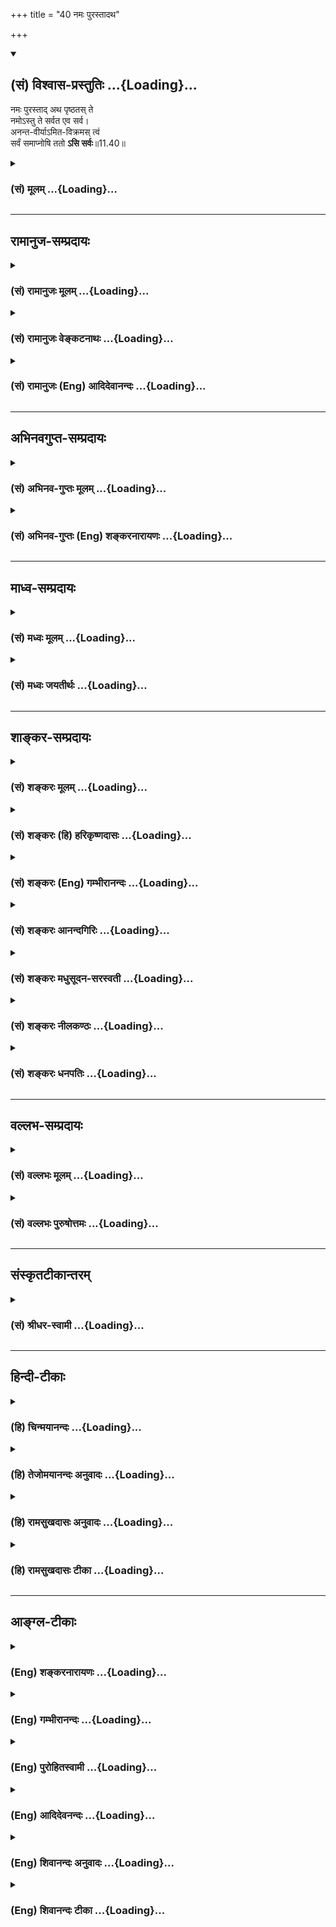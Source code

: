 +++
title = "40 नमः पुरस्तादथ"

+++
<div class="js_include" newlevelforh1="2" title="(सं) विश्वास-प्रस्तुतिः" unfilled url="/mahAbhAratam/shlokashaH/06-bhIShma-parva/03-bhagavad-gItA-parva/saMskRtam/vishvAsa-prastutiH/11_vishva-rUpa-darshana/40_namaH_purastAdath.md">
<details open><summary><h2>(सं) विश्वास-प्रस्तुतिः ...{Loading}...</h2></summary>

नमः पुरस्ताद् अथ पृष्ठतस् ते  
नमोऽस्तु ते सर्वत एव सर्व।  
अनन्त-वीर्याऽमित-विक्रमस् त्वं  
सर्वं समाप्नोषि ततो **ऽसि सर्वः**॥11.40॥
</details>
</div>
<div class="js_include collapsed" newlevelforh1="3" title="(सं) मूलम्" unfilled url="/mahAbhAratam/shlokashaH/06-bhIShma-parva/03-bhagavad-gItA-parva/saMskRtam/mUlam/11_vishva-rUpa-darshana/40_namaH_purastAdath.md">
<details><summary><h3>(सं) मूलम् ...{Loading}...</h3></summary>

नमः पुरस्तादथ पृष्ठतस्ते  
नमोऽस्तु ते सर्वत एव सर्व।  
अनन्तवीर्यामितविक्रमस्त्वं  
सर्वं समाप्नोषि ततोऽसि सर्वः।।11.40।।
</details>
</div>


_________________
## रामानुज-सम्प्रदायः
<div class="js_include collapsed" newlevelforh1="3" title="(सं) रामानुजः मूलम्" unfilled url="/mahAbhAratam/shlokashaH/06-bhIShma-parva/03-bhagavad-gItA-parva/saMskRtam/rAmAnujaH/mUlam/11_vishva-rUpa-darshana/40_namaH_purastAdath.md">
<details><summary><h3>(सं) रामानुजः मूलम् ...{Loading}...</h3></summary>

।।11.40।।**अनन्तवीर्यामितविक्रमः त्वं सर्वम्** आत्मतया **समाप्नोषि ततः
सर्वः असि;** यतः त्वं सर्वं चितचिद्वस्तुजातम् आत्मतया समाप्नोषि। अतः
सर्वस्य चिदचिद्वस्तुजातस्य त्वच्छरीरतया त्वत्प्रकारत्वात् सर्वप्रकारः
त्वम् एव सर्वशब्दवाच्यः असि इत्यर्थः।  
  
त्वमक्षरं सदसत् (गीता 11।37)वायुर्यमोऽग्निः (गीता 11।39)
इत्यादिसर्वसामानाधिकरण्यनिर्देशस्य आत्मतया व्याप्तिः एव हेतुः इति
सुव्यक्तम् उक्तम्। त्वया ततं विश्मनन्तरूप (गीता 11।38) सर्वं समाप्नोषि
ततोऽसि सर्वः।। इति च।

</details>
</div>
<div class="js_include collapsed" newlevelforh1="3" title="(सं) रामानुजः वेङ्कटनाथः" unfilled url="/mahAbhAratam/shlokashaH/06-bhIShma-parva/03-bhagavad-gItA-parva/saMskRtam/rAmAnujaH/venkaTanAthaH/11_vishva-rUpa-darshana/40_namaH_purastAdath.md">
<details><summary><h3>(सं) रामानुजः वेङ्कटनाथः ...{Loading}...</h3></summary>

।। 11.40इन्द्रं मित्रं वरुणमग्निमाहुरथो दिव्यः स सुपर्णो गरुत्मान्। एकं
सद्विप्रा बहुधा वन्दन्त्यग्निं यमं मातरिश्वानमाहुः
\[ऋक्सं.2।3।22।6तै.ब्रा.3।7।9।3\] तदेवाग्निस्तद्वायुस्तत्सूर्यस्तदु
चन्द्रमाः। तदेव शुक्रममृतं तद्ब्रह्म तदापः स प्रजापतिः \[तै.ना.1।7\]
इत्यादिश्रुत्युपबृंहणाभिप्रायेणत्वया ततं विश्वम् \[11।38\] इति
निर्दिष्टं शरीरात्भावंवायुर्यमोऽग्निः
इत्यादिसामानाधिकरण्यहेतुत्वेनाहअतस्त्वमेवेति।
सम्बन्धिविशेषानुपादानात्प्रपितामहत्वं
सर्वप्रतिसम्बन्धिकमित्यभिप्रायेणाहसर्वेषां प्रपितामहस्त्वमेवेति। चशब्दः
पितामहादिसमुच्चयार्थक इत्यभिप्रयन्नाहपितामहादयश्चेति। सर्वप्रपितामहस्य
कस्यचिदभापेन तच्छरीरकत्वेन प्रपितामहत्वायोगादन्यथा तदाहसर्वासां प्रजानां
पितर इत्यादिना। प्रजापतयः दक्षादयः। चशब्दसमुच्चितपितामहत्वं तु
तच्छरीरकतयेत्याहपितामहादीनामात्मतयेति। नमो नमस्तेऽस्तु इत्यादिनोक्तनमने
विश्वरूपप्रदर्शनप्रकटितपरत्वसौलभ्यानुभवजनितभयहर्षावेव
हेतुरित्यभिप्रायेणाह -- अत्यद्भुताकारमिति। अनन्तस्य वीर्यमिव वीर्यं
यस्येत्यन्यथाप्रतिपत्तिवारणायाहअपरिमितवीर्येति। अमितशब्दस्याप्रमितपरत्वे
शास्त्रादिसिद्धिनिरोधात्अपरिमितपराक्रम इत्युक्तम्। सर्वं समाप्नोपि
इत्यत्राकाशादिवद्व्याप्तिव्युदासाय अन्तः प्रविष्टः शास्ता जनानां
सर्वात्मा \[चित्यु.11।1\]
इत्यादिश्रुत्युक्तात्मत्वपर्यवसितनियमनार्थव्याप्तिर्विवक्षितेत्यभिप्रयन्नाह
-- सर्वमात्मतयेति। पुरुष एवेदं सर्वम्
\[ऋक्सं.8।4।17।2यजुस्सं.31।2\]आत्मैवेदं सर्वं \[छां.उ.7।25।2\]नारायण
एवेदं सर्वम् \[ना.उ.2\]
इत्यादिश्रुतिस्थसर्वशब्दसामानाधिकरण्योपबृंहणायसर्वत एव सर्व इति
पूर्वोक्तसर्वशब्दसामानाधिकरण्यं न बाधाद्यर्थम्; अपितु
शरीरात्मभावनिबन्धनविशिष्टैक्यपरमित्युक्तमित्यभिप्रायेणाह --
यतस्त्वमित्यादि। सकलवेदवेदान्ततदुपबृंहणेषु भगवद्वाचिशब्दानां
सर्वचिदचिद्वस्तुवाचिसामान्यविशेषसकलशब्दसामानाधिकरण्यस्यापि शरीरात्मभाव
एव निबन्धनमित्येतत्प्रघट्टफलितमित्यभिप्रायेणाहत्वमक्षरं सदसदित्यादि।  
  

</details>
</div>
<div class="js_include collapsed" newlevelforh1="3" title="(सं) रामानुजः (Eng) आदिदेवानन्दः" unfilled url="/mahAbhAratam/shlokashaH/06-bhIShma-parva/03-bhagavad-gItA-parva/saMskRtam/rAmAnujaH/english/AdidevAnandaH/11_vishva-rUpa-darshana/40_namaH_purastAdath.md">
<details><summary><h3>(सं) रामानुजः (Eng) आदिदेवानन्दः ...{Loading}...</h3></summary>

11.40 You, of infinite prowess and measureless heroic action, pervade all beings as their very Self and therefore, are, in reality all of them. Terms, naming all other entities, are truly naming You; for they,
both sentient as well as non-sentient, constitute Your body, and as such are just Your modes. Therefore You alone, having them all as Your modes,
are signified by all terms standing for them. In the texts, 'O by You of infinite form, is the cosmos pervaded' (11.38) and 'You pervade all, and hence are all' (11.40), it is clearly stated that the pervasion as the Self is the only rationale for speaking of them as one with You, in the sense of co-ordinate predication as in the text, 'You are the imperishable and also being and non-being' (11.37) and 'You are Vayu,
Yama and Agni' (11.39).

</details>
</div>


_________________
## अभिनवगुप्त-सम्प्रदायः
<div class="js_include collapsed" newlevelforh1="3" title="(सं) अभिनव-गुप्तः मूलम्" unfilled url="/mahAbhAratam/shlokashaH/06-bhIShma-parva/03-bhagavad-gItA-parva/saMskRtam/abhinava-guptaH/mUlam/11_vishva-rUpa-darshana/40_namaH_purastAdath.md">
<details><summary><h3>(सं) अभिनव-गुप्तः मूलम् ...{Loading}...</h3></summary>

।।11.40।। No commentary.  
  

</details>
</div>
<div class="js_include collapsed" newlevelforh1="3" title="(सं) अभिनव-गुप्तः (Eng) शङ्करनारायणः" unfilled url="/mahAbhAratam/shlokashaH/06-bhIShma-parva/03-bhagavad-gItA-parva/saMskRtam/abhinava-guptaH/english/shankaranArAyaNaH/11_vishva-rUpa-darshana/40_namaH_purastAdath.md">
<details><summary><h3>(सं) अभिनव-गुप्तः (Eng) शङ्करनारायणः ...{Loading}...</h3></summary>

11.39-40 Namo namah etc. Salutation and salutation : This repetition
reveals the intensity of the devotion. What has been taught by the past
chapters by the Bhagavat regarding His own intrinsic nature, Arjuna -
witnessing the same by perception - declares it openly by way of
devotional hymn. Hence, to comment on the hymn would symply amount to
the repetition \[of what has already been said by us\]. Hence, let me
(11.Ag.) abstain \[from commenting on it\].

</details>
</div>


_________________
## माध्व-सम्प्रदायः
<div class="js_include collapsed" newlevelforh1="3" title="(सं) मध्वः मूलम्" unfilled url="/mahAbhAratam/shlokashaH/06-bhIShma-parva/03-bhagavad-gItA-parva/saMskRtam/madhvaH/mUlam/11_vishva-rUpa-darshana/40_namaH_purastAdath.md">
<details><summary><h3>(सं) मध्वः मूलम् ...{Loading}...</h3></summary>

।।11.37 -- 11.40।। कथं स्थाने इति तदाह -- कस्मादित्यादिना।
पूर्णश्चासावात्मा चेति महात्मा। आत्मशब्दश्चोक्तो भारते -- यच्चाप्नोति
यदादत्ते यच्चात्ति विषयानिह। यच्चास्य सन्ततो भावस्तस्मादात्मेति भण्यते
इति। तत्परं सदसतः परम्। असच्च सच्चैव च यद्विश्वं सदसतः परम्।
\[म.भा.1।1।23\] इति भारते।

</details>
</div>
<div class="js_include collapsed" newlevelforh1="3" title="(सं) मध्वः जयतीर्थः" unfilled url="/mahAbhAratam/shlokashaH/06-bhIShma-parva/03-bhagavad-gItA-parva/saMskRtam/madhvaH/jayatIrthaH/11_vishva-rUpa-darshana/40_namaH_purastAdath.md">
<details><summary><h3>(सं) मध्वः जयतीर्थः ...{Loading}...</h3></summary>

।।11.37 -- 11.40।। सर्वे नमस्यन्ति \[11।36\] इत्येतद्युक्तमिति
स्वयमेवोक्त्वाकस्माच्च ते न नमेरन् इति विरुद्धं कथं पृच्छति इत्यत आक्षेप
एवायमिति ज्ञापयन् तन्निवर्त्याशङ्काप्रदर्शनपूर्वकमवतारयति -- **कथ**मिति।
इति शङ्कायामिति शेषः तत्तस्या उत्तरम्।
महात्मन्नक्षुद्रचित्तेत्यल्पार्थप्रतीतिनिरासार्थमाह -- **पूर्णश्चे**ति।
आत्मा जीव इति प्रतीतिं वारयितुमाह -- **आत्मे**ति। उक्तो निरुक्तः।
यद्यस्मात्। आप्नोतेर्मन्। पकारस्य च तकारः। आङ्पूर्वाद्दाञः स एव प्रत्ययः
आकारलोपस्तत्वम्। आङ्पूर्वाददो मन्। तत्वं च। इह देहे। सन्ततो भावो नित्या
सत्ता। आङ्पूर्वात्तनोतेर्ङ्मन्। सदसद्भावात्मकं विश्वं त्वमेवेति
सत्तादिप्रदत्वादेवोच्यते। नत्वन्यथा; तथा सति उत्तरवाक्यविरोधात्; इति
भावेन तत्पठित्वा सप्रमाणकं व्याचष्टे -- **तत्परमिति**।

</details>
</div>


_________________
## शाङ्कर-सम्प्रदायः
<div class="js_include collapsed" newlevelforh1="3" title="(सं) शङ्करः मूलम्" unfilled url="/mahAbhAratam/shlokashaH/06-bhIShma-parva/03-bhagavad-gItA-parva/saMskRtam/shankaraH/mUlam/11_vishva-rUpa-darshana/40_namaH_purastAdath.md">
<details><summary><h3>(सं) शङ्करः मूलम् ...{Loading}...</h3></summary>

।।11.40।। --,**नमः पुरस्तात्** पूर्वस्यां दिशि तुभ्यम्; **अथ पृष्ठतः**
ते पृष्ठतः अपि च ते **नमोऽस्तु; ते सर्वत एव** सर्वासु दिक्षु सर्वत्र
स्थिताय हे **सर्व। अनन्तवीर्यामितविक्रमः** अनन्तं वीर्यम् अस्य; अमितः
विक्रमः अस्य। वीर्यं सामर्थ्यं विक्रमः पराक्रमः। वीर्यवानपि कश्चित्
शत्रुवधादिविषये न पराक्रमते; मन्दपराक्रमो वा। **त्वं** तु अनन्तवीर्यः
अमितविक्रमश्च इति अनन्तवीर्यामितविक्रमः। **सर्वं** समस्तं जगत्
**समाप्नोषि** सम्यक् एकेन आत्मना व्याप्नोषि यतः; ततः तस्मात् **असि**
भवसि **सर्वः** त्वम्; त्वया विनाभूतं न किञ्चित् अस्ति इति अभिप्रायः।। यतः
अहं त्वन्माहात्म्यापरिज्ञानात् अपराद्धः; अतः --,

</details>
</div>
<div class="js_include collapsed" newlevelforh1="3" title="(सं) शङ्करः (हि) हरिकृष्णदासः" unfilled url="/mahAbhAratam/shlokashaH/06-bhIShma-parva/03-bhagavad-gItA-parva/saMskRtam/shankaraH/hindI/harikRShNadAsaH/11_vishva-rUpa-darshana/40_namaH_purastAdath.md">
<details><summary><h3>(सं) शङ्करः (हि) हरिकृष्णदासः ...{Loading}...</h3></summary>

।।11.40।। तथा --, आपको आगसे अर्थात् पूर्वदिशामें और पीछेसे भी नमस्कार है।
हे सर्वरूप आपको सब ओरसे नमस्कार है अर्थात् सर्वत्र स्थित हुए आपको सब
दिशाओंमें नमस्कार है। आप अनन्तवीर्य और अपार पराक्रमवाले हैं। वीर्य
सामर्थ्यको कहते हैं और विक्रम पराक्रमको। कोई व्यक्ति सामर्थ्यवान् होकर
भी शस्त्रादि चलानेमें पराक्रम नहीं दिखा सकता; अथवा मन्दपराक्रमी होता है।
परन्तु आप तो अनन्तवीर्य और अमित पराक्रमसे युक्त हैं। इसलिये आप
अनन्तवीर्य और अमितपराक्रमी हैं। आप अपने एक स्वरूपसे सारे जगत्को व्याप्त
किये हुए स्थित हैं; इसलिये आप सर्वरूप हैं; अर्थात् आपसे अतिरिक्त कुछ भी
नहीं है।  
  
,

</details>
</div>
<div class="js_include collapsed" newlevelforh1="3" title="(सं) शङ्करः (Eng) गम्भीरानन्दः" unfilled url="/mahAbhAratam/shlokashaH/06-bhIShma-parva/03-bhagavad-gItA-parva/saMskRtam/shankaraH/english/gambhIrAnandaH/11_vishva-rUpa-darshana/40_namaH_purastAdath.md">
<details><summary><h3>(सं) शङ्करः (Eng) गम्भीरानन्दः ...{Loading}...</h3></summary>

11.40 Namah, salutation to You; purastat, in the East; atha, and; even
prsthatah, behind. Salutation be sarvatah, on all sides; eva, indeed;
te, to You who exist everywhere; sarva, O All! Tvam, You; are
ananta-virya-amita-vikramah, possessed of infinite strength and infinite
heroism. virya is strength, and vikramah is heroism. Someone though
possessing strength for the use of weapons etc. \[Ast. reads
'satru-vadha-visaye, in the matter of killing an enemy'.-Tr.\] may lack
heroism or have little heroism. But You are possessed of infinite
strength and infinite heroism. Samapnosi, You pervade, interpenetrate;
sarvam, everything, the whole Universe, by Your single Self. Tatah,
hence; asi, You are; sarvah, All, i.e., no entity exists without You.
'Since I am guilty of not knowing Your greatness, therefore,'-

</details>
</div>
<div class="js_include collapsed" newlevelforh1="3" title="(सं) शङ्करः आनन्दगिरिः" unfilled url="/mahAbhAratam/shlokashaH/06-bhIShma-parva/03-bhagavad-gItA-parva/saMskRtam/shankaraH/AnandagiriH/11_vishva-rUpa-darshana/40_namaH_purastAdath.md">
<details><summary><h3>(सं) शङ्करः आनन्दगिरिः ...{Loading}...</h3></summary>

।।11.40।। विधान्तरेण भगवन्तं स्तुत्या नमस्कुर्वन्नभिमुखीकरोति --
**तथेति।** यस्यां दिशि सवितोदेति सा पूर्वा दिगुच्यते। तस्यां व्यवस्थितं
सर्वं त्वमेव तस्मै ते तुभ्यं ननोऽस्त्वित्याह -- **नम इति।** अथशब्दः
समुच्चये। पश्चादपि स्थितं सर्वं त्वमेव तस्मै ते तुभ्यं नमोऽस्त्वित्याह
-- **अथेति।** किं बहुना यावन्त्यो दिशस्तत्र सर्वत्र यद्वर्तते तदशेषं
त्वमेव तस्मै तुभ्यं प्रह्वीभावः स्यादित्याह -- **नमोऽस्त्विति।** फलितं
सर्वात्मत्वं सूचयति -- **हे सर्वेति।** वीर्यविक्रमयोर्न
पौनरुक्त्यमित्याह -- **वीर्यमित्यादिना।** वीर्यवतो
विक्रमाव्यभिचारादर्थपौनरुक्त्यमाशङ्क्याह -- **वीर्यवानिति।** भगवति लोकतो
विशेषमाह -- **त्वं त्विति।** उक्तं सर्वात्मत्वं प्रपञ्चयति -- सर्वमिति।
सप्रपञ्चत्वं वारयति -- **त्वयेति।**

</details>
</div>
<div class="js_include collapsed" newlevelforh1="3" title="(सं) शङ्करः मधुसूदन-सरस्वती" unfilled url="/mahAbhAratam/shlokashaH/06-bhIShma-parva/03-bhagavad-gItA-parva/saMskRtam/shankaraH/madhusUdana-sarasvatI/11_vishva-rUpa-darshana/40_namaH_purastAdath.md">
<details><summary><h3>(सं) शङ्करः मधुसूदन-सरस्वती ...{Loading}...</h3></summary>

।।11.40।। तुभ्यं पुरस्तात् अग्रभागे नमोस्तु; तुभ्यं पुरो नमःस्तादिति वा।
अथशब्दः समुच्चये। पृष्ठतोऽपि तुभ्यं नमःस्तात् नमोस्तु। ते तुभ्यं सर्वत
एव सर्वासु दिक्षु स्थिताय। हे सर्व; वीर्यं शारीरबलं विक्रमः शिक्षा
शस्त्रप्रयोगकौशलंएकं वीर्याधिकं मन्य उतैकं शिक्षयाधिकम्
इत्युक्तेर्भीमदुर्योधनयोरन्येषु च एकैकं व्यवस्थितं। त्वं तु
अनन्तवीर्यश्चामितविक्रमश्चेति समस्तमेकं पदं। अनन्तवीर्येति संबोधनं वा।
सर्वं समस्तं जगत्समाप्नोषि सम्यगेकेन सद्रूपेणाप्नोषि सर्वात्मना
व्याप्नोषि ततस्तस्मात्सर्वोऽसि। त्वदतिरिक्तं किमपि नास्तीत्यर्थः।

</details>
</div>
<div class="js_include collapsed" newlevelforh1="3" title="(सं) शङ्करः नीलकण्ठः" unfilled url="/mahAbhAratam/shlokashaH/06-bhIShma-parva/03-bhagavad-gItA-parva/saMskRtam/shankaraH/nIlakaNThaH/11_vishva-rUpa-darshana/40_namaH_purastAdath.md">
<details><summary><h3>(सं) शङ्करः नीलकण्ठः ...{Loading}...</h3></summary>

।।11.40।। हे अनन्तवीर्य; यतः सर्वं समाप्नोषि एकीभावेनासमन्ताद्व्याप्नोषि
ततो हेतोः सर्व इति तव नाम। पुरस्तात्कर्मणामादौ। पृष्ठतस्तेषां समाप्तौ।
सर्वतो मध्येऽपि ते नमोऽस्तु।

</details>
</div>
<div class="js_include collapsed" newlevelforh1="3" title="(सं) शङ्करः धनपतिः" unfilled url="/mahAbhAratam/shlokashaH/06-bhIShma-parva/03-bhagavad-gItA-parva/saMskRtam/shankaraH/dhanapatiH/11_vishva-rUpa-darshana/40_namaH_purastAdath.md">
<details><summary><h3>(सं) शङ्करः धनपतिः ...{Loading}...</h3></summary>

।।11.40।। पुरस्तात् पूर्वस्यां दिशि तत्तद्रूपेण स्थिताय ते तुभ्यम्। अथ
पृष्ठस्ते तुभ्यं नमोस्तु। सर्वत एव सर्वासु दिक्षु स्थिताय। हे सर्व।
यद्वा पुरस्तात्कर्मणमादौ पृष्ठस्तेषां समाप्तौ सर्वतः मध्येऽपि ते
नमोस्ति्वति। अस्मिन्पक्षे कर्मणामित्यध्याहारदोषः सर्वत इत्यादि संकोचे
मानाभावश्च बोध्यः। हे सर्वेत्युक्तं निरुपयति। अनन्तं सामर्थ्य यस्य;
अमितः पराक्रमः शस्त्रादिविषये यस्य अनन्तवीर्यश्चासौ अमितविक्रमश्च सः
त्वं हेऽनन्तवीर्येति व्यस्तपक्षस्त्वाचार्यैः गौरवात् विशेषाभावाच्च न
प्रदर्शितः। सर्वमखिलं विश्वं सम्यगाप्नोषि व्याप्नोषि। यतस्ततोऽसि सर्वः।
त्वया विना भूतं न किंचिदस्तीत्यर्थः।

</details>
</div>


_________________
## वल्लभ-सम्प्रदायः
<div class="js_include collapsed" newlevelforh1="3" title="(सं) वल्लभः मूलम्" unfilled url="/mahAbhAratam/shlokashaH/06-bhIShma-parva/03-bhagavad-gItA-parva/saMskRtam/vallabhaH/mUlam/11_vishva-rUpa-darshana/40_namaH_purastAdath.md">
<details><summary><h3>(सं) वल्लभः मूलम् ...{Loading}...</h3></summary>

।।11.40।। सर्वरूपत्वेन वीर्यं तस्योपपादयति -- परं ब्रह्म तु कृष्णो हि
सच्चिदानन्दकं बृहत्। द्विरूपं तद्धि सर्वं स्यादेकं तस्माद्विलक्षणम् इति
वाक्यैरेकमपि तत्सर्वमित्याशयेनानन्तवीर्य हे सर्वेति सम्बोधयति। विश्वं
व्याप्नोषि सर्वप्रपञ्चरूपस्त्वमेवेत्यर्थः।

</details>
</div>
<div class="js_include collapsed" newlevelforh1="3" title="(सं) वल्लभः पुरुषोत्तमः" unfilled url="/mahAbhAratam/shlokashaH/06-bhIShma-parva/03-bhagavad-gItA-parva/saMskRtam/vallabhaH/puruShottamaH/11_vishva-rUpa-darshana/40_namaH_purastAdath.md">
<details><summary><h3>(सं) वल्लभः पुरुषोत्तमः ...{Loading}...</h3></summary>

  
  
।।11.40।। किञ्च -- नम इति। हे सर्व सर्वात्मन् पुरस्तात् पूर्वदिशि पृष्ठतः
पश्चिमायां सर्वतः दक्षिणोत्तरकोणादिषु सर्वासु दिक्षु ते नमो नम
एवाऽस्तु। किमासनं ते गरुडासनाय इत्यादिवाक्यैर्नान्यत्किञ्चिदपि कर्तुं
शक्यमिति भावः। इदमेवैवकारेण व्यञ्जितम्। यद्वा पृष्ठतः पश्चात् सर्वतः
दक्षिणोत्तरादिभागेषु नमः कृतो नमस्कारः ते पुरस्तादेव पूर्वभाग एव सन्मुख
एवाऽस्त्विति वाऽर्थः। ननु पश्चाद्भागकृतो नमस्कारः कथं पूर्वभागीयः
स्यादत् आह -- अनन्तेति। अनन्तं वीर्यं सामर्थ्यम्; अभितो बहुतरः पराक्रमो
यस्य तादृशस्त्वं सर्वं जगत् समाप्नोषि तत्तद्रूपनामभेदेन सर्वरूपो भूत्वा
वर्तसे; ततः सर्वः सर्वरूपस्त्वमसि; अतः पृष्ठतोऽपि नमस्कृतौ पूर्वभागो न
बाध्यत इत्यर्थः।  
  

</details>
</div>


_________________
## संस्कृतटीकान्तरम्
<div class="js_include collapsed" newlevelforh1="3" title="(सं) श्रीधर-स्वामी" unfilled url="/mahAbhAratam/shlokashaH/06-bhIShma-parva/03-bhagavad-gItA-parva/saMskRtam/shrIdhara-svAmI/11_vishva-rUpa-darshana/40_namaH_purastAdath.md">
<details><summary><h3>(सं) श्रीधर-स्वामी ...{Loading}...</h3></summary>

।।11.40।। किंच **-- नम इति।** हे सर्व सर्वात्मन्; सर्वास्वपि दिक्षु
तुभ्यं नमोऽस्तु। सर्वात्मकत्वमुपपादयन्नाह। अनन्तं वीर्यं सामर्थ्यं यस्य;
तथाप्यमितो विक्रमः पराक्रमो यस्य सः; एंवभूतस्त्वं सर्वं विश्वं
सम्यगन्तर्बहिश्च सर्वात्मधापि समाप्नोषि व्याप्नोषि सुवर्णमिव
कटककुण्डलादि स्वकार्यं व्याप्य वर्तसे सर्वरूपोऽसि।

</details>
</div>


_________________
## हिन्दी-टीकाः
<div class="js_include collapsed" newlevelforh1="3" title="(हि) चिन्मयानन्दः" unfilled url="/mahAbhAratam/shlokashaH/06-bhIShma-parva/03-bhagavad-gItA-parva/hindI/chinmayAnandaH/11_vishva-rUpa-darshana/40_namaH_purastAdath.md">
<details><summary><h3>(हि) चिन्मयानन्दः ...{Loading}...</h3></summary>

।।11.40।। परमात्मा सर्वत्र व्याप्त है अन्तर्बाह्य; अधउर्ध्व; समस्त
दिशाओं में व्याप्त है। उससे रिक्त कोई स्थान नहीं है। यह कोई अकेले अर्जुन
का मौलिक विचार नहीं है। उपनिषद् के महान् ऋषिगण तो इस अनुभव में अखण्ड वास
करते थे। जिस परमात्मा को अर्जुन अपने मन से सब दिशाओं में प्रणाम करता है;
वह परमात्मा न केवल आकाश के समान सर्वव्यापक ही है; वरन् वह सम्पूर्ण
सार्मथ्य एवं विक्रम का स्रोत भी है। जहाँ कहीं भी कार्य़ करने की प्रेरणा
या सफलता पाने की क्षमता दृष्टिगोचर होती हैं; वह सब अनन्तवीर्य और
अमितविक्रम परमात्मा की ही एक झलक है; किरण है। परमात्मा सत्स्वरूप से
सर्वत्र समस्त वस्तुओं और प्राणियों में विद्यमान है क्योंकि सत् के बिना
किसी भी वस्तु का अस्तित्व नहीं हो सकता; इसलिए; वस्तुत परमात्मा ही
सर्वरूप है। जल ही सब तरंगें हैं और मिट्टी ही सब घट है। क्योंकि आपके
महात्म्य के अज्ञान के कारण; पूर्व में मैंने आपके प्रति अपराध किया है;
इसलिए

</details>
</div>
<div class="js_include collapsed" newlevelforh1="3" title="(हि) तेजोमयानन्दः अनुवादः" unfilled url="/mahAbhAratam/shlokashaH/06-bhIShma-parva/03-bhagavad-gItA-parva/hindI/tejomayAnandaH/anuvAdaH/11_vishva-rUpa-darshana/40_namaH_purastAdath.md">
<details><summary><h3>(हि) तेजोमयानन्दः अनुवादः ...{Loading}...</h3></summary>

।।11.40।। हे अनन्तसार्मथ्य वाले भगवन्! आपके लिए अग्रत: और पृष्ठत:
नमस्कार है, हे सर्वात्मन्! आपको सब ओर से नमस्कार है। आप अमित विक्रमशाली
हैं और आप सबको व्याप्त किये हुए हैं, इससे आप सर्वरूप हैं।।

</details>
</div>
<div class="js_include collapsed" newlevelforh1="3" title="(हि) रामसुखदासः अनुवादः" unfilled url="/mahAbhAratam/shlokashaH/06-bhIShma-parva/03-bhagavad-gItA-parva/hindI/rAmasukhadAsaH/anuvAdaH/11_vishva-rUpa-darshana/40_namaH_purastAdath.md">
<details><summary><h3>(हि) रामसुखदासः अनुवादः ...{Loading}...</h3></summary>

।।11.40।। हे सर्व ! आपको आगेसे भी नमस्कार हो ! पीछेसे भी नमस्कार हो !
सब ओरसे ही नमस्कार हो ! हे अनन्तवीर्य ! अमित विक्रमवाले आपने सबको समावृत
कर रखा है; अतः सब कुछ आप ही हैं।

</details>
</div>
<div class="js_include collapsed" newlevelforh1="3" title="(हि) रामसुखदासः टीका" unfilled url="/mahAbhAratam/shlokashaH/06-bhIShma-parva/03-bhagavad-gItA-parva/hindI/rAmasukhadAsaH/TIkA/11_vishva-rUpa-darshana/40_namaH_purastAdath.md">
<details><summary><h3>(हि) रामसुखदासः टीका ...{Loading}...</h3></summary>

।।11.40।।***व्याख्या--*'नमः पुरस्तादथ पृष्ठतस्ते नमोऽस्तु ते सर्वत एव
सर्व'--**अर्जुन भयभीत हैं। मैं क्या बोलूँ-- यह उनकी समझमें नहीं आ रहा
है। इसलिये वे आगेसे, पीछेसे सब ओरसे अर्थात् दसों दिशाओंसे केवल
नमस्कारहीनमस्कार कर रहे हैं।

</details>
</div>


_________________
## आङ्ग्ल-टीकाः
<div class="js_include collapsed" newlevelforh1="3" title="(Eng) शङ्करनारायणः" unfilled url="/mahAbhAratam/shlokashaH/06-bhIShma-parva/03-bhagavad-gItA-parva/english/shankaranArAyaNaH/11_vishva-rUpa-darshana/40_namaH_purastAdath.md">
<details><summary><h3>(Eng) शङ्करनारायणः ...{Loading}...</h3></summary>

11.40. Salutation to You in the front and behind; salutation to You,
just on all sides, O One Who are All ! You are of infinite might and of immeasurable powers; and You pervade all and hence You are all.

</details>
</div>
<div class="js_include collapsed" newlevelforh1="3" title="(Eng) गम्भीरानन्दः" unfilled url="/mahAbhAratam/shlokashaH/06-bhIShma-parva/03-bhagavad-gItA-parva/english/gambhIrAnandaH/11_vishva-rUpa-darshana/40_namaH_purastAdath.md">
<details><summary><h3>(Eng) गम्भीरानन्दः ...{Loading}...</h3></summary>

11.40 Salutation to You in the East and behind. Salutation be to You on all sides in deed, O All! You are possessed of infinite strength and infinite heroism. You pervade everything; hence You are all!

</details>
</div>
<div class="js_include collapsed" newlevelforh1="3" title="(Eng) पुरोहितस्वामी" unfilled url="/mahAbhAratam/shlokashaH/06-bhIShma-parva/03-bhagavad-gItA-parva/english/purohitasvAmI/11_vishva-rUpa-darshana/40_namaH_purastAdath.md">
<details><summary><h3>(Eng) पुरोहितस्वामी ...{Loading}...</h3></summary>

11.40 Salutations to Thee in front and on every side, Thou who encompasseth me round about. Thy power is infinite; Thy majesty immeasurable; thou upholdest all things; yea,Thou Thyself art All.

</details>
</div>
<div class="js_include collapsed" newlevelforh1="3" title="(Eng) आदिदेवनन्दः" unfilled url="/mahAbhAratam/shlokashaH/06-bhIShma-parva/03-bhagavad-gItA-parva/english/AdidevanandaH/11_vishva-rUpa-darshana/40_namaH_purastAdath.md">
<details><summary><h3>(Eng) आदिदेवनन्दः ...{Loading}...</h3></summary>

11.40 (a) Salutation to You from before and behind! Salutation to You from all sides, O All!৷৷. (b) ৷৷. O You of infinite prowess and heroic action which are measureless! You pervade all beings and therefore are all.

</details>
</div>
<div class="js_include collapsed" newlevelforh1="3" title="(Eng) शिवानन्दः अनुवादः" unfilled url="/mahAbhAratam/shlokashaH/06-bhIShma-parva/03-bhagavad-gItA-parva/english/shivAnandaH/anuvAdaH/11_vishva-rUpa-darshana/40_namaH_purastAdath.md">
<details><summary><h3>(Eng) शिवानन्दः अनुवादः ...{Loading}...</h3></summary>

11.40 Salutations to Thee, in front and behind! Salutations to Thee on every side! O All!! Thou infinite in power and prowess, pervadest all;
wherefore Thou art all.

</details>
</div>
<div class="js_include collapsed" newlevelforh1="3" title="(Eng) शिवानन्दः टीका" unfilled url="/mahAbhAratam/shlokashaH/06-bhIShma-parva/03-bhagavad-gItA-parva/english/shivAnandaH/TIkA/11_vishva-rUpa-darshana/40_namaH_purastAdath.md">
<details><summary><h3>(Eng) शिवानन्दः टीका ...{Loading}...</h3></summary>

11.40 नमः salutation; पुरस्तात् (from) front; अथ also; पृष्ठतः (from)
behind; ते to Thee; नमः salutation; अस्तु be; ते to Thee; सर्वतः on every side; एव even; सर्व O all; अनन्तवीर्य infinite power; अमितविक्रमः
infinite in prowess; त्वम् Thou; सर्वम् all; समाप्नोषि pervadest; ततः
wherefore; असि (Thou) art; सर्वः all.Commentary The words I prostrate myself before Thee; behind Thee and on every side indicate the allpervading nature of the Lord. How can the allpervading Self have front and back Finite objects only have front and back sides Arjuna imagined that there were front and back sides to the Lord and so prostrated himself in his extreme faith and devotion.O All Nothing exists without Thee. As the Self is allpervading; He is called the All.
There is nothing except the Self.On every side; as Thou art present everywhere or in all arters.One may be powerful but may not possess the courage to kill the enemies or he may be endowed with a mild form of courge but the Lord is infinite in courage and infinite in power.Pervadest by Thy One Self.

</details>
</div>
